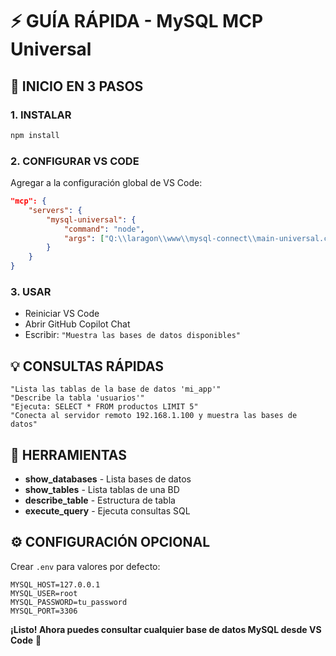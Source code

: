 # ⚡ GUÍA RÁPIDA - MySQL MCP Universal

## 🚀 INICIO EN 3 PASOS

### 1. INSTALAR
```bash
npm install
```

### 2. CONFIGURAR VS CODE
Agregar a la configuración global de VS Code:
```json
"mcp": {
    "servers": {
        "mysql-universal": {
            "command": "node",
            "args": ["Q:\\laragon\\www\\mysql-connect\\main-universal.cjs"]
        }
    }
}
```

### 3. USAR
- Reiniciar VS Code
- Abrir GitHub Copilot Chat
- Escribir: `"Muestra las bases de datos disponibles"`

## 💡 CONSULTAS RÁPIDAS

```
"Lista las tablas de la base de datos 'mi_app'"
"Describe la tabla 'usuarios'"
"Ejecuta: SELECT * FROM productos LIMIT 5"
"Conecta al servidor remoto 192.168.1.100 y muestra las bases de datos"
```

## 🔧 HERRAMIENTAS

- **show_databases** - Lista bases de datos
- **show_tables** - Lista tablas de una BD
- **describe_table** - Estructura de tabla
- **execute_query** - Ejecuta consultas SQL

## ⚙️ CONFIGURACIÓN OPCIONAL

Crear `.env` para valores por defecto:
```env
MYSQL_HOST=127.0.0.1
MYSQL_USER=root
MYSQL_PASSWORD=tu_password
MYSQL_PORT=3306
```

**¡Listo! Ahora puedes consultar cualquier base de datos MySQL desde VS Code** 🎉
